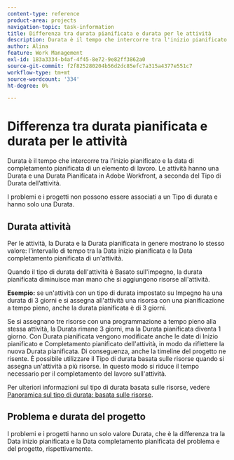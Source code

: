 ```yaml
---
content-type: reference
product-area: projects
navigation-topic: task-information
title: Differenza tra durata pianificata e durata per le attività
description: Durata è il tempo che intercorre tra l'inizio pianificato e la data di completamento pianificata di un elemento di lavoro. Le attività hanno una Durata e una Durata Pianificata in Adobe Workfront, a seconda del Tipo di Durata dell’attività.
author: Alina
feature: Work Management
exl-id: 183a3334-b4af-4f45-8e72-9e82ff3862a0
source-git-commit: f2f825280204b56d2dc85efc7a315a4377e551c7
workflow-type: tm+mt
source-wordcount: '334'
ht-degree: 0%

---
```


# Differenza tra durata pianificata e durata per le attività

Durata è il tempo che intercorre tra l&#39;inizio pianificato e la data di completamento pianificata di un elemento di lavoro. Le attività hanno una Durata e una Durata Pianificata in Adobe Workfront, a seconda del Tipo di Durata dell’attività.

I problemi e i progetti non possono essere associati a un Tipo di durata e hanno solo una Durata.

## Durata attività

Per le attività, la Durata e la Durata pianificata in genere mostrano lo stesso valore: l&#39;intervallo di tempo tra la Data inizio pianificata e la Data completamento pianificata di un&#39;attività.

Quando il tipo di durata dell&#39;attività è Basato sull&#39;impegno, la durata pianificata diminuisce man mano che si aggiungono risorse all&#39;attività.

**Esempio:** se un&#39;attività con un tipo di durata impostato su Impegno ha una durata di 3 giorni e si assegna all&#39;attività una risorsa con una pianificazione a tempo pieno, anche la durata pianificata è di 3 giorni.

Se si assegnano tre risorse con una programmazione a tempo pieno alla stessa attività, la Durata rimane 3 giorni, ma la Durata pianificata diventa 1 giorno. Con Durata pianificata vengono modificate anche le date di Inizio pianificato e Completamento pianificato dell&#39;attività, in modo da riflettere la nuova Durata pianificata. Di conseguenza, anche la timeline del progetto ne risente.
È possibile utilizzare il Tipo di durata basata sulle risorse quando si assegna un&#39;attività a più risorse. In questo modo si riduce il tempo necessario per il completamento del lavoro sull&#39;attività.

Per ulteriori informazioni sul tipo di durata basata sulle risorse, vedere [Panoramica sul tipo di durata: basata sulle risorse](../../../manage-work/tasks/taskdurtn/effort-driven.md).

## Problema e durata del progetto

I problemi e i progetti hanno un solo valore Durata, che è la differenza tra la Data inizio pianificata e la Data completamento pianificata del problema e del progetto, rispettivamente.

